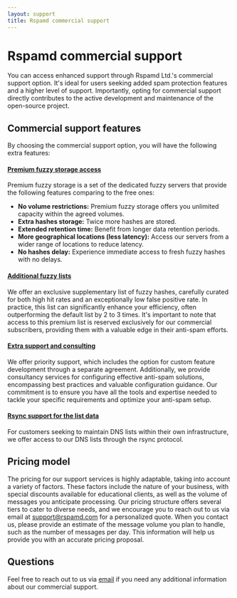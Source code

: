 ```yaml
---
layout: support
title: Rspamd commercial support
---
```


# Rspamd commercial support

You can access enhanced support through Rspamd Ltd.'s commercial support option. It's ideal for users seeking added spam protection features and a higher level of support. Importantly, opting for commercial support directly contributes to the active development and maintenance of the open-source project.

## Commercial support features

By choosing the commercial support option, you will have the following extra features:

<div class="panel-group" id="accordion" role="tablist" aria-multiselectable="true">
  <div class="panel panel-default">
    <div class="panel-heading" role="tab" id="headingOne">
      <h4 class="panel-title">
        <a class="collapsed" role="button" data-bs-toggle="collapse" data-parent="#accordion" href="#collapseOne" aria-expanded="false" aria-controls="collapseOne">
          Premium fuzzy storage access
        </a>
      </h4>
    </div>
    <div id="collapseOne" class="panel-collapse collapse" role="tabpanel" aria-labelledby="headingOne">
      <div class="panel-body">
        Premium fuzzy storage is a set of the dedicated fuzzy servers that provide the following features comparing to the free ones:
       <ul>
            <li><strong>No volume restrictions:</strong> Premium fuzzy storage offers you unlimited capacity within the agreed volumes.</li>
            <li><strong>Extra hashes storage:</strong> Twice more hashes are stored.</li>
            <li><strong>Extended retention time:</strong> Benefit from longer data retention periods.</li>
            <li><strong>More geographical locations (less latency):</strong> Access our servers from a wider range of locations to reduce latency.</li>
            <li><strong>No hashes delay:</strong> Experience immediate access to fresh fuzzy hashes with no delays.</li>
        </ul>
      </div>
    </div>
  </div>
  <div class="panel panel-default">
    <div class="panel-heading" role="tab" id="headingTwo">
      <h4 class="panel-title">
        <a class="collapsed" role="button" data-bs-toggle="collapse" data-parent="#accordion" href="#collapseTwo" aria-expanded="false" aria-controls="collapseTwo">
          Additional fuzzy lists
        </a>
      </h4>
    </div>
    <div id="collapseTwo" class="panel-collapse collapse" role="tabpanel" aria-labelledby="headingTwo">
      <div class="panel-body">
        We offer an exclusive supplementary list of fuzzy hashes, carefully curated for both high hit rates and an exceptionally low false positive rate. In practice, this list can significantly enhance your efficiency, often outperforming the default list by 2 to 3 times. It's important to note that access to this premium list is reserved exclusively for our commercial subscribers, providing them with a valuable edge in their anti-spam efforts.
      </div>
    </div>
  </div>
  <div class="panel panel-default">
    <div class="panel-heading" role="tab" id="headingThree">
      <h4 class="panel-title">
        <a class="collapsed" role="button" data-bs-toggle="collapse" data-parent="#accordion" href="#collapseThree" aria-expanded="false" aria-controls="collapseThree">
          Extra support and consulting
        </a>
      </h4>
    </div>
    <div id="collapseThree" class="panel-collapse collapse" role="tabpanel" aria-labelledby="headingThree">
      <div class="panel-body">
       We offer priority support, which includes the option for custom feature development through a separate agreement. Additionally, we provide consultancy services for configuring effective anti-spam solutions, encompassing best practices and valuable configuration guidance. Our commitment is to ensure you have all the tools and expertise needed to tackle your specific requirements and optimize your anti-spam setup.
      </div>
    </div>
  </div>
  <div class="panel panel-default">
    <div class="panel-heading" role="tab" id="headingFour">
      <h4 class="panel-title">
        <a class="collapsed" role="button" data-bs-toggle="collapse" data-parent="#accordion" href="#collapseFour" aria-expanded="false" aria-controls="collapseFour">
          Rsync support for the list data
        </a>
      </h4>
    </div>
    <div id="collapseFour" class="panel-collapse collapse" role="tabpanel" aria-labelledby="headingFour">
      <div class="panel-body">
        For customers seeking to maintain DNS lists within their own infrastructure, we offer access to our DNS lists through the rsync protocol.
      </div>
    </div>
  </div>
</div>

## Pricing model

The pricing for our support services is highly adaptable, taking into account a variety of factors. These factors include the nature of your business, with special discounts available for educational clients, as well as the volume of messages you anticipate processing. Our pricing structure offers several tiers to cater to diverse needs, and we encourage you to reach out to us via email at <a href="mailto:support@rspamd.com">support@rspamd.com</a> for a personalized quote. When you contact us, please provide an estimate of the message volume you plan to handle, such as the number of messages per day. This information will help us provide you with an accurate pricing proposal.

## Questions

Feel free to reach out to us via <a href="mailto:support@rspamd.com">email</a> if you need any additional information about our commercial support.

